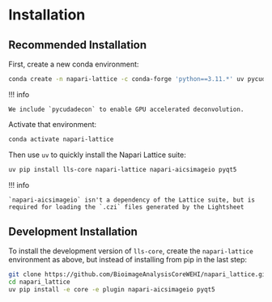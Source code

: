 # Installation

## Recommended Installation

First, create a new conda environment:

```bash
conda create -n napari-lattice -c conda-forge 'python==3.11.*' uv pycudadecon
```

!!! info

    We include `pycudadecon` to enable GPU accelerated deconvolution.

Activate that environment:

```bash
conda activate napari-lattice
```

Then use `uv` to quickly install the Napari Lattice suite:

```bash
uv pip install lls-core napari-lattice napari-aicsimageio pyqt5
```

!!! info

    `napari-aicsimageio` isn't a dependency of the Lattice suite, but is required for loading the `.czi` files generated by the Lightsheet

## Development Installation

To install the development version of `lls-core`, create the `napari-lattice` environment as above, but instead of installing from pip in the last step:

```bash
git clone https://github.com/BioimageAnalysisCoreWEHI/napari_lattice.git
cd napari_lattice
uv pip install -e core -e plugin napari-aicsimageio pyqt5
```
